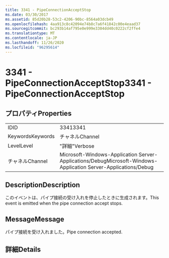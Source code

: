 ```yaml
---
title: 3341 - PipeConnectionAcceptStop
ms.date: 03/30/2017
ms.assetid: 85d20b28-53c2-4206-90bc-8564a03dcb49
ms.openlocfilehash: 4aa913c8c42094e74b8c7a6f41842c00e4eaad37
ms.sourcegitcommit: bc293b14af795e0e999e3304dd40c0222cf2ffe4
ms.translationtype: MT
ms.contentlocale: ja-JP
ms.lasthandoff: 11/26/2020
ms.locfileid: "96295614"
---
```

# <a name="3341---pipeconnectionacceptstop"></a><span data-ttu-id="14c40-102">3341 - PipeConnectionAcceptStop</span><span class="sxs-lookup"><span data-stu-id="14c40-102">3341 - PipeConnectionAcceptStop</span></span>

## <a name="properties"></a><span data-ttu-id="14c40-103">プロパティ</span><span class="sxs-lookup"><span data-stu-id="14c40-103">Properties</span></span>  
  
|||  
|-|-|  
|<span data-ttu-id="14c40-104">ID</span><span class="sxs-lookup"><span data-stu-id="14c40-104">ID</span></span>|<span data-ttu-id="14c40-105">3341</span><span class="sxs-lookup"><span data-stu-id="14c40-105">3341</span></span>|  
|<span data-ttu-id="14c40-106">Keywords</span><span class="sxs-lookup"><span data-stu-id="14c40-106">Keywords</span></span>|<span data-ttu-id="14c40-107">チャネル</span><span class="sxs-lookup"><span data-stu-id="14c40-107">Channel</span></span>|  
|<span data-ttu-id="14c40-108">Level</span><span class="sxs-lookup"><span data-stu-id="14c40-108">Level</span></span>|<span data-ttu-id="14c40-109">"詳細"</span><span class="sxs-lookup"><span data-stu-id="14c40-109">Verbose</span></span>|  
|<span data-ttu-id="14c40-110">チャネル</span><span class="sxs-lookup"><span data-stu-id="14c40-110">Channel</span></span>|<span data-ttu-id="14c40-111">Microsoft-Windows-Application Server-Applications/Debug</span><span class="sxs-lookup"><span data-stu-id="14c40-111">Microsoft-Windows-Application Server-Applications/Debug</span></span>|  
  
## <a name="description"></a><span data-ttu-id="14c40-112">Description</span><span class="sxs-lookup"><span data-stu-id="14c40-112">Description</span></span>  

 <span data-ttu-id="14c40-113">このイベントは、パイプ接続の受け入れを停止したときに生成されます。</span><span class="sxs-lookup"><span data-stu-id="14c40-113">This event is emitted when the pipe connection accept stops.</span></span>  
  
## <a name="message"></a><span data-ttu-id="14c40-114">Message</span><span class="sxs-lookup"><span data-stu-id="14c40-114">Message</span></span>  

 <span data-ttu-id="14c40-115">パイプ接続を受け入れました。</span><span class="sxs-lookup"><span data-stu-id="14c40-115">Pipe connection accepted.</span></span>  
  
## <a name="details"></a><span data-ttu-id="14c40-116">詳細</span><span class="sxs-lookup"><span data-stu-id="14c40-116">Details</span></span>
